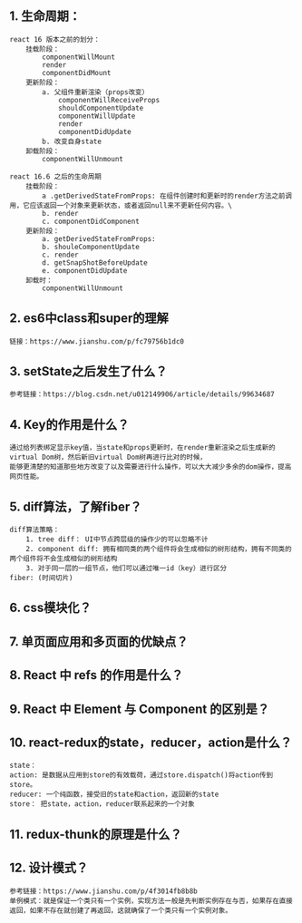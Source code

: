 ## 1. 生命周期：
    react 16 版本之前的划分：
        挂载阶段：
            componentWillMount  
            render  
            componentDidMount  
        更新阶段：  
            a. 父组件重新渲染（props改变）
                componentWillReceiveProps
                shouldComponentUpdate
                componentWillUpdate
                render
                componentDidUpdate
            b. 改变自身state
        卸载阶段：  
            componentWillUnmount
    
    react 16.6 之后的生命周期
        挂载阶段：
            a .getDerivedStateFromProps: 在组件创建时和更新时的render方法之前调用，它应该返回一个对象来更新状态，或者返回null来不更新任何内容。\
            b. render
            c. componentDidComponent
        更新阶段： 
            a. getDerivedStateFromProps:
            b. shouleComponentUpdate
            c. render
            d. getSnapShotBeforeUpdate
            e. componentDidUpdate
        卸载时：
            componentWillUnmount  
## 2. es6中class和super的理解
    链接：https://www.jianshu.com/p/fc79756b1dc0

## 3. setState之后发生了什么？
    参考链接：https://blog.csdn.net/u012149906/article/details/99634687
## 4. Key的作用是什么？
    通过给列表绑定显示key值，当state和props更新时，在render重新渲染之后生成新的virtual Dom树，然后新旧virtual Dom树再进行比对的时候，
    能够更清楚的知道那些地方改变了以及需要进行什么操作，可以大大减少多余的dom操作，提高网页性能。
## 5. diff算法，了解fiber？
    diff算法策略：
        1. tree diff： UI中节点跨层级的操作少的可以忽略不计
        2. component diff: 拥有相同类的两个组件将会生成相似的树形结构，拥有不同类的两个组件将不会生成相似的树形结构
        3. 对于同一层的一组节点，他们可以通过唯一id（key）进行区分
    fiber: (时间切片)
## 6. css模块化？
## 7. 单页面应用和多页面的优缺点？
## 8. React 中 refs 的作用是什么？
## 9. React 中 Element 与 Component 的区别是？
## 10. react-redux的state，reducer，action是什么？
    state：
    action: 是数据从应用到store的有效载荷，通过store.dispatch()将action传到store。
    reducer: 一个纯函数，接受旧的state和action，返回新的state
    store： 把state，action，reducer联系起来的一个对象
## 11. redux-thunk的原理是什么？

## 12. 设计模式？
    参考链接：https://www.jianshu.com/p/4f3014fb8b8b
    单例模式：就是保证一个类只有一个实例，实现方法一般是先判断实例存在与否，如果存在直接返回，如果不存在就创建了再返回，这就确保了一个类只有一个实例对象。